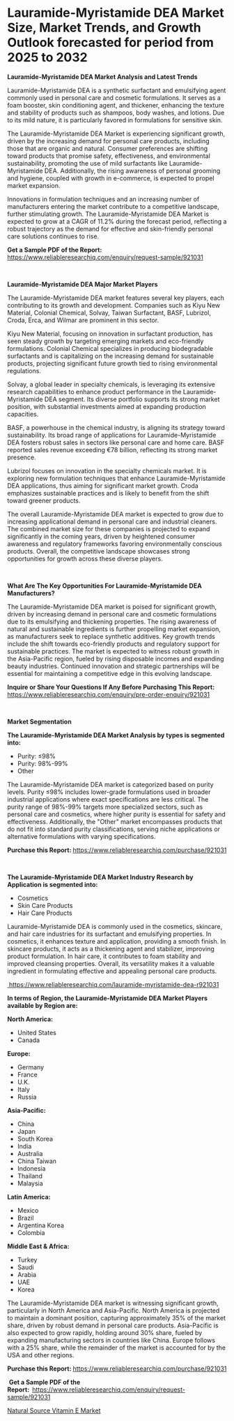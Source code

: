 <p><h1>Lauramide-Myristamide DEA Market Size, Market Trends, and Growth Outlook forecasted for period from 2025 to 2032</h1></p><p><strong>Lauramide-Myristamide DEA Market Analysis and Latest Trends</strong></p>
<p><p>Lauramide-Myristamide DEA is a synthetic surfactant and emulsifying agent commonly used in personal care and cosmetic formulations. It serves as a foam booster, skin conditioning agent, and thickener, enhancing the texture and stability of products such as shampoos, body washes, and lotions. Due to its mild nature, it is particularly favored in formulations for sensitive skin.</p><p>The Lauramide-Myristamide DEA Market is experiencing significant growth, driven by the increasing demand for personal care products, including those that are organic and natural. Consumer preferences are shifting toward products that promise safety, effectiveness, and environmental sustainability, promoting the use of mild surfactants like Lauramide-Myristamide DEA. Additionally, the rising awareness of personal grooming and hygiene, coupled with growth in e-commerce, is expected to propel market expansion.</p><p>Innovations in formulation techniques and an increasing number of manufacturers entering the market contribute to a competitive landscape, further stimulating growth. The Lauramide-Myristamide DEA Market is expected to grow at a CAGR of 11.2% during the forecast period, reflecting a robust trajectory as the demand for effective and skin-friendly personal care solutions continues to rise.</p></p>
<p><strong>Get a Sample PDF of the Report:&nbsp;</strong> <a href="https://www.reliableresearchiq.com/enquiry/request-sample/921031?utm_campaign=3350&utm_medium=2&utm_source=Github&utm_content=ia&utm_term=02042025&utm_id=lauramide-myristamide-dea">https://www.reliableresearchiq.com/enquiry/request-sample/921031</a></p>
<p>&nbsp;</p>
<p><strong>Lauramide-Myristamide DEA Major Market Players</strong></p>
<p><p>The Lauramide-Myristamide DEA market features several key players, each contributing to its growth and development. Companies such as Kiyu New Material, Colonial Chemical, Solvay, Taiwan Surfactant, BASF, Lubrizol, Croda, Erca, and Wilmar are prominent in this sector.</p><p>Kiyu New Material, focusing on innovation in surfactant production, has seen steady growth by targeting emerging markets and eco-friendly formulations. Colonial Chemical specializes in producing biodegradable surfactants and is capitalizing on the increasing demand for sustainable products, projecting significant future growth tied to rising environmental regulations.</p><p>Solvay, a global leader in specialty chemicals, is leveraging its extensive research capabilities to enhance product performance in the Lauramide-Myristamide DEA segment. Its diverse portfolio supports its strong market position, with substantial investments aimed at expanding production capacities.</p><p>BASF, a powerhouse in the chemical industry, is aligning its strategy toward sustainability. Its broad range of applications for Lauramide-Myristamide DEA fosters robust sales in sectors like personal care and home care. BASF reported sales revenue exceeding €78 billion, reflecting its strong market presence.</p><p>Lubrizol focuses on innovation in the specialty chemicals market. It is exploring new formulation techniques that enhance Lauramide-Myristamide DEA applications, thus aiming for significant market growth. Croda emphasizes sustainable practices and is likely to benefit from the shift toward greener products.</p><p>The overall Lauramide-Myristamide DEA market is expected to grow due to increasing applicational demand in personal care and industrial cleaners. The combined market size for these companies is projected to expand significantly in the coming years, driven by heightened consumer awareness and regulatory frameworks favoring environmentally conscious products. Overall, the competitive landscape showcases strong opportunities for growth across these diverse players.</p></p>
<p>&nbsp;</p>
<p><strong>What Are The Key Opportunities For Lauramide-Myristamide DEA Manufacturers?</strong></p>
<p><p>The Lauramide-Myristamide DEA market is poised for significant growth, driven by increasing demand in personal care and cosmetic formulations due to its emulsifying and thickening properties. The rising awareness of natural and sustainable ingredients is further propelling market expansion, as manufacturers seek to replace synthetic additives. Key growth trends include the shift towards eco-friendly products and regulatory support for sustainable practices. The market is expected to witness robust growth in the Asia-Pacific region, fueled by rising disposable incomes and expanding beauty industries. Continued innovation and strategic partnerships will be essential for maintaining a competitive edge in this evolving landscape.</p></p>
<p><strong>Inquire or Share Your Questions If Any Before Purchasing This Report:</strong> <a href="https://www.reliableresearchiq.com/enquiry/pre-order-enquiry/921031?utm_campaign=3350&utm_medium=2&utm_source=Github&utm_content=ia&utm_term=02042025&utm_id=lauramide-myristamide-dea">https://www.reliableresearchiq.com/enquiry/pre-order-enquiry/921031</a></p>
<p>&nbsp;</p>
<p><strong>Market Segmentation</strong></p>
<p><strong>The Lauramide-Myristamide DEA Market Analysis by types is segmented into:</strong></p>
<p><ul><li>Purity: ≤98%</li><li>Purity: 98%-99%</li><li>Other</li></ul></p>
<p><p>The Lauramide-Myristamide DEA market is categorized based on purity levels. Purity ≤98% includes lower-grade formulations used in broader industrial applications where exact specifications are less critical. The purity range of 98%-99% targets more specialized sectors, such as personal care and cosmetics, where higher purity is essential for safety and effectiveness. Additionally, the "Other" market encompasses products that do not fit into standard purity classifications, serving niche applications or alternative formulations with varying specifications.</p></p>
<p><strong>Purchase this Report:&nbsp;</strong><a href="https://www.reliableresearchiq.com/purchase/921031?utm_campaign=3350&utm_medium=2&utm_source=Github&utm_content=ia&utm_term=02042025&utm_id=lauramide-myristamide-dea">https://www.reliableresearchiq.com/purchase/921031</a></p>
<p>&nbsp;</p>
<p><strong>The Lauramide-Myristamide DEA Market Industry Research by Application is segmented into:</strong></p>
<p><ul><li>Cosmetics</li><li>Skin Care Products</li><li>Hair Care Products</li></ul></p>
<p><p>Lauramide-Myristamide DEA is commonly used in the cosmetics, skincare, and hair care industries for its surfactant and emulsifying properties. In cosmetics, it enhances texture and application, providing a smooth finish. In skincare products, it acts as a thickening agent and stabilizer, improving product formulation. In hair care, it contributes to foam stability and improved cleansing properties. Overall, its versatility makes it a valuable ingredient in formulating effective and appealing personal care products.</p></p>
<p><a href="https://www.reliableresearchiq.com/lauramide-myristamide-dea-r921031?utm_campaign=3350&utm_medium=2&utm_source=Github&utm_content=ia&utm_term=02042025&utm_id=lauramide-myristamide-dea">&nbsp;https://www.reliableresearchiq.com/lauramide-myristamide-dea-r921031</a></p>
<p><strong>In terms of Region, the Lauramide-Myristamide DEA Market Players available by Region are:</strong></p>
<p>
    <p> <strong> North America: </strong>
        <ul>
            <li>United States</li>
            <li>Canada</li>
        </ul>
        </p> 
    <p> <strong> Europe: </strong>
        <ul>
            <li>Germany</li>
            <li>France</li>
            <li>U.K.</li>
            <li>Italy</li>
            <li>Russia</li>
        </ul>
        </p> 
    <p> <strong> Asia-Pacific: </strong>
        <ul>
            <li>China</li>
            <li>Japan</li>
            <li>South Korea</li>
            <li>India</li>
            <li>Australia</li>
            <li>China Taiwan</li>
            <li>Indonesia</li>
            <li>Thailand</li>
            <li>Malaysia</li>
        </ul>
        </p> 
    <p> <strong> Latin America: </strong>
        <ul>
            <li>Mexico</li>
            <li>Brazil</li>
            <li>Argentina Korea</li>
            <li>Colombia</li>
        </ul>
        </p> 
    <p> <strong> Middle East & Africa: </strong>
        <ul>
            <li>Turkey</li>
            <li>Saudi</li>
            <li>Arabia</li>
            <li>UAE</li>
            <li>Korea</li>
        </ul>
    </p>
    </p>
<p><p>The Lauramide-Myristamide DEA market is witnessing significant growth, particularly in North America and Asia-Pacific. North America is projected to maintain a dominant position, capturing approximately 35% of the market share, driven by robust demand in personal care products. Asia-Pacific is also expected to grow rapidly, holding around 30% share, fueled by expanding manufacturing sectors in countries like China. Europe follows with a 25% share, while the remainder of the market is accounted for by the USA and other regions.</p></p>
<p><strong>Purchase this Report: </strong><a href="https://www.reliableresearchiq.com/purchase/921031?utm_campaign=3350&utm_medium=2&utm_source=Github&utm_content=ia&utm_term=02042025&utm_id=lauramide-myristamide-dea">https://www.reliableresearchiq.com/purchase/921031</a></p>
<p>&nbsp;<strong>Get a Sample PDF of the Report:&nbsp;&nbsp;</strong><a href="https://www.reliableresearchiq.com/enquiry/request-sample/921031?utm_campaign=3350&utm_medium=2&utm_source=Github&utm_content=ia&utm_term=02042025&utm_id=lauramide-myristamide-dea">https://www.reliableresearchiq.com/enquiry/request-sample/921031</a></p>
<p><strong></strong></p>
<p><p><a href="https://github.com/saoneubeh8/Market-Research-Report-List-1/blob/main/natural-source-vitamin-e-market.md?utm_campaign=3350&utm_medium=2&utm_source=Github&utm_content=ia&utm_term=02042025&utm_id=lauramide-myristamide-dea">Natural Source Vitamin E Market</a></p></p>